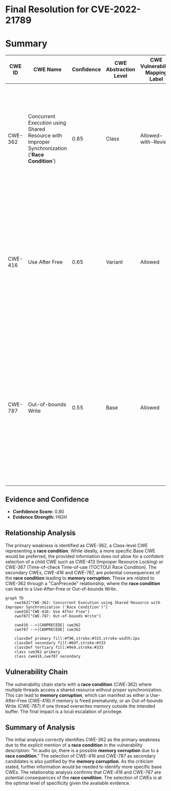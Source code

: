 # Final Resolution for CVE-2022-21789

# Summary
| CWE ID | CWE Name | Confidence | CWE Abstraction Level | CWE Vulnerability Mapping Label | CWE-Vulnerability Mapping Notes |
|---|---|---|---|---|---|
| CWE-362 | Concurrent Execution using Shared Resource with Improper Synchronization ('**Race Condition**') | 0.85 | Class | Allowed-with-Review | Primary CWE. Root cause is explicitly a **race condition**. Consider more specific Base CWEs if more information becomes available. Potential mitigations involve synchronization primitives or thread-safe capabilities. |
| CWE-416 | Use After Free | 0.65 | Variant | Allowed | Secondary Candidate. A possible consequence of the **race condition** is a Use-After-Free. The **race condition** might occur such that memory is freed by one thread while another thread is still using it. Mitigations involve automatic memory management. |
| CWE-787 | Out-of-bounds Write | 0.55 | Base | Allowed | Secondary Candidate. A possible consequence of the **race condition** is an Out-of-bounds Write. The **race condition** might allow one thread to overwrite a memory location that is outside the bounds of the intended buffer. Mitigations include using memory-safe languages or buffer overflow detection mechanisms. |

## Evidence and Confidence

*   **Confidence Score:** 0.80
*   **Evidence Strength:** HIGH

## Relationship Analysis
The primary weakness is identified as CWE-362, a Class-level CWE representing a **race condition**. While ideally, a more specific Base CWE would be preferred, the provided information does not allow for a confident selection of a child CWE such as CWE-413 (Improper Resource Locking) or CWE-367 (Time-of-check Time-of-use (TOCTOU) Race Condition). The secondary CWEs, CWE-416 and CWE-787, are potential consequences of the **race condition** leading to **memory corruption**. These are related to CWE-362 through a "CanPrecede" relationship, where the **race condition** can lead to a Use-After-Free or Out-of-bounds Write.

```mermaid
graph TD
    cwe362["CWE-362: Concurrent Execution using Shared Resource with Improper Synchronization ('Race Condition')"]
    cwe416["CWE-416: Use After Free"]
    cwe787["CWE-787: Out-of-bounds Write"]
    
    cwe416 -->|CANPRECEDE| cwe362
    cwe787 -->|CANPRECEDE| cwe362
    
    classDef primary fill:#f96,stroke:#333,stroke-width:2px
    classDef secondary fill:#69f,stroke:#333
    classDef tertiary fill:#9e9,stroke:#333
    class cwe362 primary
    class cwe416,cwe787 secondary
```

## Vulnerability Chain
The vulnerability chain starts with a **race condition** (CWE-362) where multiple threads access a shared resource without proper synchronization. This can lead to **memory corruption**, which can manifest as either a Use-After-Free (CWE-416) if memory is freed prematurely, or an Out-of-bounds Write (CWE-787) if one thread overwrites memory outside the intended buffer. The final impact is a local escalation of privilege.

## Summary of Analysis
The initial analysis correctly identifies CWE-362 as the primary weakness due to the explicit mention of a **race condition** in the vulnerability description: "In audio ipi, there is a possible **memory corruption** due to a **race condition**." The selection of CWE-416 and CWE-787 as secondary candidates is also justified by the **memory corruption**. As the criticism stated, further information would be needed to identify more specific base CWEs. The relationship analysis confirms that CWE-416 and CWE-787 are potential consequences of the **race condition**. The selection of CWEs is at the optimal level of specificity given the available evidence.